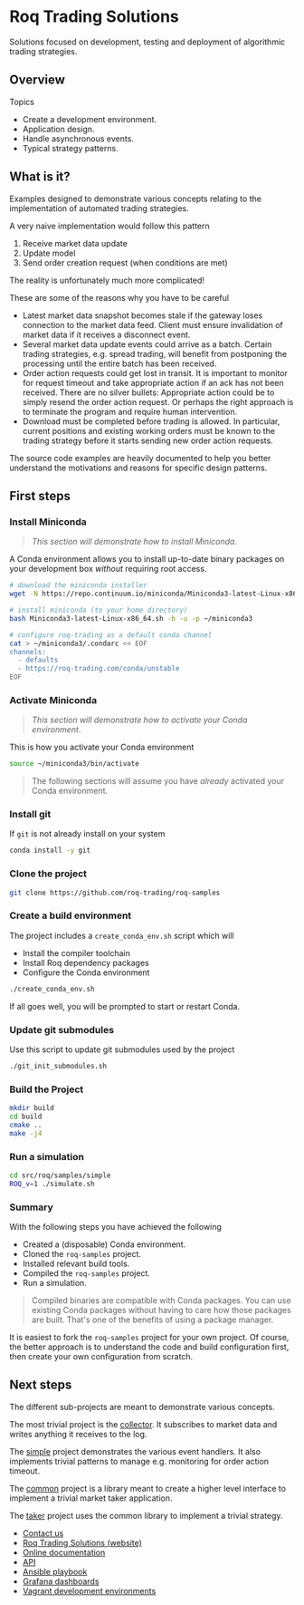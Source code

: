 # Roq Trading Solutions

Solutions focused on development, testing and deployment of
algorithmic trading strategies.


## Overview

Topics

* Create a development environment.
* Application design.
* Handle asynchronous events.
* Typical strategy patterns.

## What is it?

Examples designed to demonstrate various concepts relating to
the implementation of automated trading strategies.

A very naive implementation would follow this pattern

1. Receive market data update
2. Update model
3. Send order creation request (when conditions are met)

The reality is unfortunately much more complicated!

These are some of the reasons why you have to be careful

* Latest market data snapshot becomes stale if the gateway
  loses connection to the market data feed.
  Client must ensure invalidation of market data if it
  receives a disconnect event.
* Several market data update events could arrive as a batch.
  Certain trading strategies, e.g. spread trading, will
  benefit from postponing the processing until the entire
  batch has been received.
* Order action requests could get lost in transit.
  It is important to monitor for request timeout and take
  appropriate action if an ack has not been received.
  There are no silver bullets: Appropriate action could
  be to simply resend the order action request.
  Or perhaps the right approach is to terminate the program
  and require human intervention.
* Download must be completed before trading is allowed.
  In particular, current positions and existing working orders
  must be known to the trading strategy before it starts
  sending new order action requests.

The source code examples are heavily documented to help
you better understand the motivations and reasons for
specific design patterns.


## First steps

### Install Miniconda

> *This section will demonstrate how to install Miniconda*.

A Conda environment allows you to install up-to-date binary packages
on your development box *without* requiring root access.

```bash
# download the miniconda installer
wget -N https://repo.continuum.io/miniconda/Miniconda3-latest-Linux-x86_64.sh

# install miniconda (to your home directory)
bash Miniconda3-latest-Linux-x86_64.sh -b -u -p ~/miniconda3

# configure roq-trading as a default conda channel
cat > ~/miniconda3/.condarc << EOF
channels:
  - defaults
  - https://roq-trading.com/conda/unstable
EOF
```

### Activate Miniconda

> *This section will demonstrate how to activate your Conda environment*.

This is how you activate your Conda environment

```bash
source ~/miniconda3/bin/activate
```

> The following sections will assume you have *already* activated your
Conda environment.

### Install git

If `git` is not already install on your system

```bash
conda install -y git
```

### Clone the project

```bash
git clone https://github.com/roq-trading/roq-samples
```

### Create a build environment

The project includes a `create_conda_env.sh` script which will

* Install the compiler toolchain
* Install Roq dependency packages
* Configure the Conda environment

```bash
./create_conda_env.sh
```

If all goes well, you will be prompted to start or restart Conda.

### Update git submodules

Use this script to update git submodules used by the project

```bash
./git_init_submodules.sh
```
### Build the Project

```bash
mkdir build
cd build
cmake ..
make -j4
```

### Run a simulation

```bash
cd src/roq/samples/simple
ROQ_v=1 ./simulate.sh
```

### Summary

With the following steps you have achieved the following

* Created a (disposable) Conda environment.
* Cloned the `roq-samples` project.
* Installed relevant build tools.
* Compiled the `roq-samples` project.
* Run a simulation.

> Compiled binaries are compatible with Conda packages.
> You can use existing Conda packages without having to care
> how those packages are built.
> That's one of the benefits of using a package manager.

It is easiest to fork the `roq-samples` project for your own
project.
Of course, the better approach is to understand the code and build
configuration first, then create your own configuration from scratch.

## Next steps

The different sub-projects are meant to demonstrate various concepts.

The most trivial project is the
[collector](https://github.com/roq-trading/roq-samples/src/roq/samples/collector).
It subscribes to market data and writes anything it receives to the log.

The [simple](https://github.com/roq-trading/roq-samples/src/roq/samples/simple)
project demonstrates the various event handlers.
It also implements trivial patterns to manage e.g. monitoring for order action
timeout.

The [common](https://github.com/roq-trading/roq-samples/src/roq/samples/common)
project is a library meant to create a higher level interface to implement
a trivial market taker application.

The [taker](https://github.com/roq-trading/roq-samples/src/roq/samples/taker)
project uses the common library to implement a trivial strategy.

* [Contact us](mailto:info@roq-trading.com)
* [Roq Trading Solutions (website)](https://roq-trading.com)
* [Online documentation](https://roq-trading.com/docs)
* [API](https://github.com/roq-trading/roq-api)
* [Ansible playbook](https://github.com/roq-trading/roq-ansible)
* [Grafana dashboards](https://github.com/roq-trading/roq-grafana)
* [Vagrant development environments](https://github.com/roq-trading/roq-vagrant)
